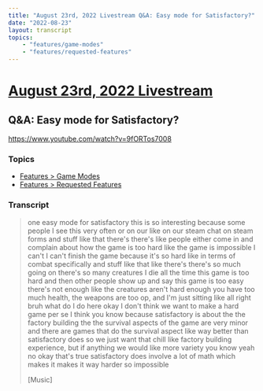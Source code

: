 ```yaml
---
title: "August 23rd, 2022 Livestream Q&A: Easy mode for Satisfactory?"
date: "2022-08-23"
layout: transcript
topics:
    - "features/game-modes"
    - "features/requested-features"
---
```

# [August 23rd, 2022 Livestream](../2022-08-23.md)
## Q&A: Easy mode for Satisfactory?
https://www.youtube.com/watch?v=9fORTos7008

### Topics
* [Features > Game Modes](../topics/features/game-modes.md)
* [Features > Requested Features](../topics/features/requested-features.md)

### Transcript

> one easy mode for satisfactory this is so interesting because some people I see this very often or on our like on our steam chat on steam forms and stuff like that there's there's like people either come in and complain about how the game is too hard like the game is impossible I can't I can't finish the game because it's so hard like in terms of combat specifically and stuff like that like there's there's so much going on there's so many creatures I die all the time this game is too hard and then other people show up and say this game is too easy there's not enough like the creatures aren't hard enough you have too much health, the weapons are too op, and I'm just sitting like all right bruh what do I do here okay I don't think we want to make a hard game per se I think you know because satisfactory is about the the factory building the the survival aspects of the game are very minor and there are games that do the survival aspect like way better than satisfactory does so we just want that chill like factory building experience, but if anything we would like more variety you know yeah no okay that's true satisfactory does involve a lot of math which makes it makes it way harder so impossible
>
> [Music]
